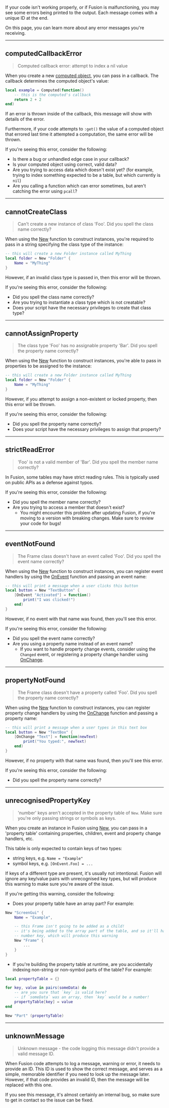If your code isn't working properly, or if Fusion is malfunctioning, you may see
some errors being printed to the output. Each message comes with a unique ID at
the end.

On this page, you can learn more about any error messages you're receiving.

-----

## computedCallbackError

> Computed callback error: attempt to index a nil value

When you create a new [computed object](/api-reference/api/computed.md), you
can pass in a callback. The callback determines the computed object's value:

```Lua
local example = Computed(function()
	-- this is the computed's callback
	return 2 + 2
end)
```

If an error is thrown inside of the callback, this message will show with
details of the error.

Furthermore, if your code attempts to `:get()` the value of a computed object
that errored last time it attempted a computation, the same error will be thrown.

If you're seeing this error, consider the following:

- Is there a bug or unhandled edge case in your callback?
- Is your computed object using correct, valid data?
- Are you trying to access data which doesn't exist yet? (for example, trying
to index something expected to be a table, but which currently is `nil`)
- Are you calling a function which can error sometimes, but aren't catching the
error using `pcall`?

-----

## cannotCreateClass

> Can't create a new instance of class 'Foo'.
Did you spell the class name correctly?

When using the [New](/api-reference/api/new.md) function to construct instances,
you're required to pass in a string specifying the class type of the instance:

```Lua
-- this will create a new Folder instance called MyThing
local folder = New "Folder" {
	Name = "MyThing"
}
```

However, if an invalid class type is passed in, then this error will be thrown.

If you're seeing this error, consider the following:

- Did you spell the class name correctly?
- Are you trying to instantiate a class type which is not creatable?
- Does your script have the necessary privileges to create that class type?

-----

## cannotAssignProperty

> The class type 'Foo' has no assignable property 'Bar'.
Did you spell the property name correctly?

When using the [New](/api-reference/api/new.md) function to construct instances,
you're able to pass in properties to be assigned to the instance:

```Lua
-- this will create a new Folder instance called MyThing
local folder = New "Folder" {
	Name = "MyThing"
}
```

However, if you attempt to assign a non-existent or locked property, then this
error will be thrown.

If you're seeing this error, consider the following:

- Did you spell the property name correctly?
- Does your script have the necessary privileges to assign that property?

-----

## strictReadError

> 'Foo' is not a valid member of 'Bar'.
Did you spell the member name correctly?

In Fusion, some tables may have strict reading rules. This is typically used on
public APIs as a defense against typos.

If you're seeing this error, consider the following:

- Did you spell the member name correctly?
- Are you trying to access a member that doesn't exist?
	- You might encounter this problem after updating Fusion, if you're moving
	to a version with breaking changes. Make sure to review your code for bugs!

-----

## eventNotFound

> The Frame class doesn't have an event called 'Foo'.
Did you spell the event name correctly?

When using the [New](/api-reference/api/new.md) function to construct instances,
you can register event handlers by using the [OnEvent](/api-reference/api/onevent.md)
function and passing an event name:

```Lua
-- this will print a message when a user clicks this button
local button = New "TextButton" {
	[OnEvent "Activated"] = function()
		print("I was clicked!")
	end)
}
```

However, if no event with that name was found, then you'll see this error.

If you're seeing this error, consider the following:

- Did you spell the event name correctly?
- Are you using a property name instead of an event name?
	- If you want to handle property change events, consider using the `Changed`
	event, or registering a property change handler using [OnChange](/api-reference/api/onchange.md).

-----

## propertyNotFound

> The Frame class doesn't have a property called 'Foo'.
Did you spell the property name correctly?

When using the [New](/api-reference/api/new.md) function to construct instances,
you can register property change handlers by using the [OnChange](/api-reference/api/onchange.md)
function and passing a property name:

```Lua
-- this will print a message when a user types in this text box
local button = New "TextBox" {
	[OnChange "Text"] = function(newText)
		print("You typed:", newText)
	end)
}
```

However, if no property with that name was found, then you'll see this error.

If you're seeing this error, consider the following:

- Did you spell the property name correctly?

-----

## unrecognisedPropertyKey

> 'number' keys aren't accepted in the property table of `New`.
Make sure you're only passing strings or symbols as keys.

When you create an instance in Fusion using [New](/api-reference/api/new.md),
you can pass in a 'property table' containing properties, children, event and
property change handlers, etc.

This table is only expected to contain keys of two types:

- string keys, e.g. `Name = "Example"`
- symbol keys, e.g. `[OnEvent.Foo] = ...`

If keys of a different type are present, it's usually not intentional. Fusion
will ignore any key/value pairs with unrecognised key types, but will produce
this warning to make sure you're aware of the issue.

If you're getting this warning, consider the following:

- Does your property table have an array part? For example:
```Lua
New "ScreenGui" {
	Name = "Example",

	-- this Frame isn't going to be added as a child!
	-- it's being added to the array part of the table, and so it'll have a
	-- number key, which will produce this warning
	New "Frame" {
		...
	}
}
```
- If you're building the property table at runtime, are you accidentally indexing
non-string or non-symbol parts of the table? For example:
```Lua
local propertyTable = {}

for key, value in pairs(someData) do
	-- are you sure that `key` is valid here?
	-- if `someData` was an array, then `key` would be a number!
	propertyTable[key] = value
end

New "Part" (propertyTable)
```

-----

## unknownMessage

> Unknown message - the code logging this message didn't provide a valid message
ID.

When Fusion code attempts to log a message, warning or error, it needs to
provide an ID. This ID is used to show the correct message, and serves as a
simple, memorable identifier if you need to look up the message later.
However, if that code provides an invalid ID, then the message will be replaced
with this one.

If you see this message, it's almost certainly an internal bug, so make sure to
get in contact so the issue can be fixed.
